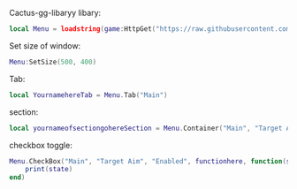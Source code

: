 Cactus-gg-libaryy
libary:

```lua
local Menu = loadstring(game:HttpGet("https://raw.githubusercontent.com/khenn791/library/refs/heads/main/cuh.txt",true))()
```



Set size of window:
```lua
Menu:SetSize(500, 400)
```
Tab:
```lua
local YournamehereTab = Menu.Tab("Main")
```
section:
```lua
local yournameofsectiongohereSection = Menu.Container("Main", "Target Aim", "Left"
```

checkbox toggle:
```lua
Menu.CheckBox("Main", "Target Aim", "Enabled", functionhere, function(state)
    print(state)
end)
```
